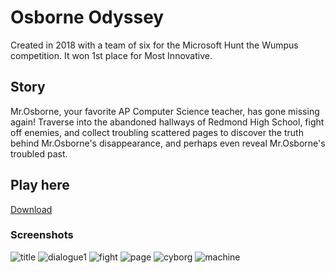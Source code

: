 # Osborne Odyssey
Created in 2018 with a team of six for the Microsoft Hunt the Wumpus competition. It won 1st place for Most Innovative.
## Story
Mr.Osborne, your favorite AP Computer Science teacher, has gone missing again! Traverse into the abandoned hallways of Redmond High School, fight off enemies, and collect troubling scattered pages to discover the truth behind Mr.Osborne's disappearance, and perhaps even reveal Mr.Osborne's troubled past.
## Play here
[Download](https://sparklyrainbows.itch.io/osborne-odyssey)
### Screenshots
![title](https://user-images.githubusercontent.com/30161786/48875549-6fc3de80-edae-11e8-8e37-996ce1e22b7e.png)
![dialogue1](https://user-images.githubusercontent.com/30161786/48875544-6f2b4800-edae-11e8-9d53-a67cd6ff7a84.png)
![fight](https://user-images.githubusercontent.com/30161786/48875546-6fc3de80-edae-11e8-81d6-377ffbc54a8b.png)
![page](https://user-images.githubusercontent.com/30161786/48875548-6fc3de80-edae-11e8-9f33-099ecd7f2ab9.png)
![cyborg](https://user-images.githubusercontent.com/30161786/48875543-6f2b4800-edae-11e8-8071-91f220c6a5f7.png)
![machine](https://user-images.githubusercontent.com/30161786/48875547-6fc3de80-edae-11e8-8e37-dd147c175123.png)
